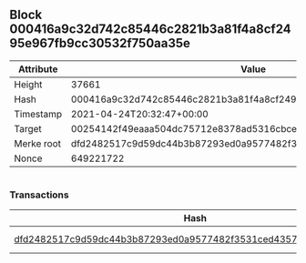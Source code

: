 ## Block 000416a9c32d742c85446c2821b3a81f4a8cf2495e967fb9cc30532f750aa35e

Attribute | Value
--- | ---
Height | 37661
Hash | 000416a9c32d742c85446c2821b3a81f4a8cf2495e967fb9cc30532f750aa35e
Timestamp | 2021-04-24T20:32:47+00:00
Target | 00254142f49eaaa504dc75712e8378ad5316cbcead634704b3734b6271167cc4
Merke root | dfd2482517c9d59dc44b3b87293ed0a9577482f3531ced4357b45350f1a16197
Nonce | 649221722

```

```

### Transactions

Hash | Amount
--- | ---
[dfd2482517c9d59dc44b3b87293ed0a9577482f3531ced4357b45350f1a16197](dfd2482517c9d59dc44b3b87293ed0a9577482f3531ced4357b45350f1a16197.md) | 10.00000000 SKEPTI 

